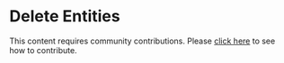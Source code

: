 # Delete Entities
This content requires community contributions. Please [click here](../index.md) to see how to contribute.